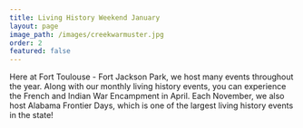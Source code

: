 ```yaml
---
title: Living History Weekend January
layout: page
image_path: /images/creekwarmuster.jpg
order: 2
featured: false
---
```



Here at Fort Toulouse - Fort Jackson Park, we host many events throughout the year. Along with our monthly living history events, you can experience the French and Indian War Encampment in April. Each November, we also host Alabama Frontier Days, which is one of the largest living history events in the state!